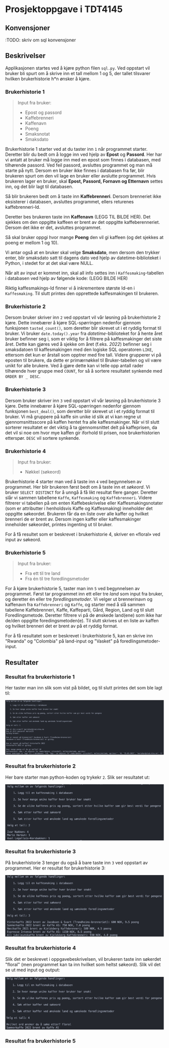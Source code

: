 # Prosjektoppgave i TDT4145


## Konvensjoner

:TODO: skriv om sql konvensjoner 

## Beskrivelser

Applikasjonen startes ved å kjøre python filen `sql.py`. Ved oppstart vil bruker bli spurt om å skrive inn et tall mellom 1 og 5, der tallet tilsvarer hvilken brukerhistorie h*n ønsker å kjøre.

### Brukerhistorie 1
> Input fra bruker:
>   - Epost og passord 	
>   - Kaffebrenneri 	
>   - Kaffenavn 	
>   - Poeng 	
>   - Smaksnotat 	
>   - Smaksdato 

Brukerhistorie 1 starter ved at du taster inn `1` når programmet starter. Deretter blir du bedt om å logge inn ved hjelp av **Epost** og **Passord**.  Her har vi antatt at bruker må logge inn med en epost som finnes i databasen, med tilhørende passord. Ved feil passord, avsluttes programmet og man må starte på nytt. Dersom en bruker ikke finnes i databasen fra før, blir brukeren spurt om den vil lage en bruker eller avslutte programmet. Hvis brukeren lager en bruker, skal **Epost, Passord, Fornavn og Etternavn** settes inn, og det blir lagt til databasen. 

Så blir brukeren bedt om å taste inn **Kaffebrenneri**. Dersom brenneriet ikke eksisterer i databasen, avsluttes programmet, ellers returenes kaffebrenneri-Id.  

Deretter bes brukeren taste inn **Kaffenavn** (LEGG TIL BILDE HER). Det sjekkes om den oppgitte kaffeen er brent av det oppgitte kaffeberenneriet. Dersom det ikke er det, avsluttes programmet. 

Så skal bruker oppgi hvor mange **Poeng** den vil gi kaffeen (og det sjekkes at poeng er mellom 1 og 10). 

Vi antar også at en bruker skal velge **Smaksdato**, men dersom den trykker enter, blir smaksdato satt til dagens dato ved hjelp av datetime-biblioteket i Python, i stedet for at det skal være NULL. 

Når alt av input er kommet inn, skal all info settes inn i `Kaffesmaking`-tabellen i databasen ved hjelp av følgende kode: (LEGG BILDE HER) 

Riktig kaffesmakings-Id finner vi å inkrementere største Id-en i  `Kaffesmaking`. Til slutt printes den opprettede kaffesmakingen til brukeren. 


### Brukerhistorie 2

Dersom bruker skriver inn `2` ved oppstart vil vår løsning på brukerhistorie 2 kjøre. Dette innebærer å kjøre SQL-spørringen nedenfor gjennom funksjonen `tasted_count()`, som deretter blir skrevet ut i et ryddig format til bruker. Vi bruker `date.today().year` fra _datetime_-biblioteket for å hente året bruker befinner seg i, som er viktig for å filtrere på kaffesmakinger det siste året. Dette kan gjøres ved å sjekke om året (f.eks. _2022_) befinner seg i smaksdatoen til kaffesmakingen med den logiske SQL operatoren `LIKE`, ettersom det kun er årstall som opptrer med fire tall. Videre grupperer vi på eposten til brukere, da dette er primærnøkkel til Bruker-tabellen og vil være unikt for alle brukere. Ved å gjøre dette kan vi telle opp antall rader tilhørende hver gruppe med `COUNT`, for så å sortere resultatet synkende med `ORDER BY _ DESC`.

### Brukerhistorie 3

Dersom bruker skriver inn `3` ved oppstart vil vår løsning på brukerhistorie 3 kjøre. Dette innebærer å kjøre SQL-spørringen nedenfor gjennom funksjonen `best_deal()`, som deretter blir skrevet ut i et ryddig format til bruker. Vi må gruppere på kaffe sin unike id slik at vi kan regne ut gjennomsnittsscore på kaffen hentet fra alle kaffesmakinger. Når vi til slutt sorterer resultatet er det viktig å ta gjennomsnittet delt på kaffeprisen, da det vil si noe om hvor mye kaffen gir iforhold til prisen, noe brukerhistorien etterspør. `DESC` vil sortere synkende.  

### Brukerhistorie 4
> Input fra bruker:
> - Nøkkel (søkeord)

Brukerhistorie 4 starter man ved å taste inn `4` ved begynnelsen av programmet. Her blir brukeren først bedt om å taste inn et _søkeord_. Vi bruker `SELECT DISTINCT` for å unngå å få likt resultat flere ganger. Deretter slår vi sammen tabellene `Kaffe`, `Kaffesmaking` og `Kaffebrenneri`. Videre filtrerer vi tabellen på om enten Kaffebeskrivelse eller Kaffesmakingsnotater (som er attributter i henholdsvis Kaffe og Kaffesmaking) inneholder det oppgitte søkeordet. Brukeren får da en liste over alle kaffer og hvilket brenneri de er brent av. Dersom ingen kaffer eller kaffesmakinger inneholder søkeordet, printes ingenting ut til bruker.

For å få resultet som er beskrevet i brukerhistorie 4, skriver en «floral» ved input av søkeord. 

### Brukerhistorie 5
> Input fra bruker: 
> - Fra ett til tre land
> - Fra én til tre foredlingsmetoder

For å kjøre brukerhistorie 5, taster man inn `5` ved begynnelsen av programmet. Først tar programmet inn ett eller tre _land_ som input fra bruker, og deretter én eller tre _foredlingsmetoder_. Vi velger ut brennerinavn og kaffenavn fra `Kaffebrenneri` og `Kaffe`, og starter med å slå sammen tabellene Kaffebrenneri, Kaffe, Kaffeparti, Gård, Region, Land og til slutt Foredlingsmetode. Deretter filtrere vi på de ønskede land(ene) som ikke har de/den oppgitte foredingsmetoden(e). Til slutt skrives ut en liste av kaffen og hvilket brenneri det er brent av på et ryddig format. 

For å få resultatet som er beskrevet i brukerhistorie 5, kan en skrive inn "Rwanda" og "Colombia" på land-input og "Vasket" på foredlingsmetoder-input. 

## Resultater

### Resultat fra brukerhistorie 1
Her taster man inn slik som vist på bildet, og til slutt printes det som ble lagt til:

![Brukerhistorie 1](./resultat_bilder/brukerhistorie1.png)

### Resultat fra brukerhistorie 2 
Her bare starter man python-koden og trykekr `2`. Slik ser resultatet ut:

![Bukerhistorie 2](./resultat_bilder/brukerhistorie2.png)

### Resultat fra brukerhistorie 3
På brukerhistorie 3 tenger du også å bare taste inn `3` ved oppstart av programmet. Her er resultat for brukerhistorie 3:

![Brukerhistorie 3](./resultat_bilder/brukerhistorie3.png)

### Resultat fra brukerhistorie 4
Slik det er beskrevet i oppgavebeskrivelsen, vil brukeren taste inn søkerdet "floral" (men programmet kan ta inn hvilket som heltst søkeord). Slik vil det se ut med input og output: 

![Resultat fra brukerhistorie 4](./resultat_bilder/brukerhistorie4.png)

### Resultat fra brukerhistorie 5
